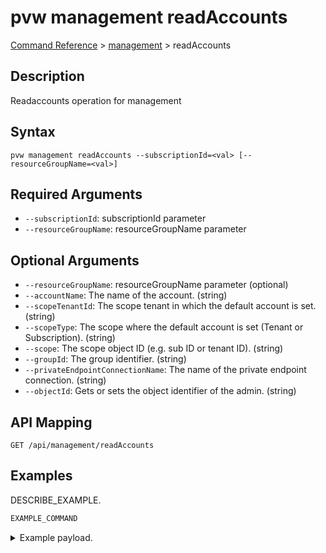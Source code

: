 # pvw management readAccounts
[Command Reference](../../../README.md#command-reference) > [management](./main.md) > readAccounts

## Description
Readaccounts operation for management

## Syntax
```
pvw management readAccounts --subscriptionId=<val> [--resourceGroupName=<val>]
```

## Required Arguments
- `--subscriptionId`: subscriptionId parameter
- `--resourceGroupName`: resourceGroupName parameter

## Optional Arguments
- `--resourceGroupName`: resourceGroupName parameter (optional)
- `--accountName`: The name of the account. (string)
- `--scopeTenantId`: The scope tenant in which the default account is set. (string)
- `--scopeType`: The scope where the default account is set (Tenant or Subscription). (string)
- `--scope`: The scope object ID (e.g. sub ID or tenant ID). (string)
- `--groupId`: The group identifier. (string)
- `--privateEndpointConnectionName`: The name of the private endpoint connection. (string)
- `--objectId`: Gets or sets the object identifier of the admin. (string)

## API Mapping
 >  > []()
```
GET /api/management/readAccounts
```

## Examples
DESCRIBE_EXAMPLE.
```powershell
EXAMPLE_COMMAND
```
<details><summary>Example payload.</summary>
<p>

```json
PASTE_JSON_HERE
```
</p>
</details>
